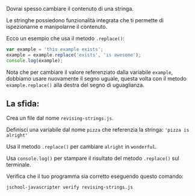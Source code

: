 Dovrai spesso cambiare il contenuto di una stringa.

Le stringhe possiedono funzionalità integrata che ti permette di ispezionarne e manipolarne il contenuto.

Ecco un esempio che usa il metodo `.replace()`:

```js
var example = 'this example exists';
example = example.replace('exists', 'is awesome');
console.log(example);
```

Nota che per cambiare il valore referenziato dalla variabile `example`, dobbiamo usare
nuovamente il segno uguale, questa volta con il metodo `example.replace()` alla destra
del segno di uguaglianza.

## La sfida:

Crea un file dal nome `revising-strings.js`.

Definisci una variabile dal nome `pizza` che referenzia la stringa: `'pizza is alright'`

Usa il metodo `.replace()` per cambiare `alright` in `wonderful`.

Usa `console.log()` per stampare il risultato del metodo `.replace()` sul terminale.

Verifica che il tuo programma sia corretto eseguendo questo comando:

`jschool-javascripter verify revising-strings.js`
